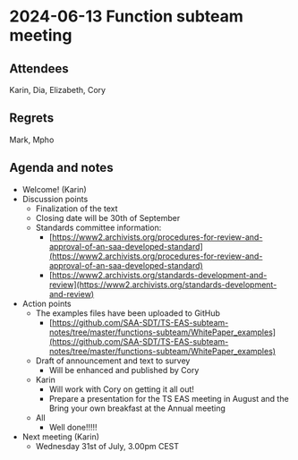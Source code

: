 # 2024-06-13 Function subteam meeting


## Attendees

Karin, Dia, Elizabeth, Cory 


## Regrets

Mark, Mpho


## Agenda and notes



* Welcome! (Karin)
* Discussion points
    * Finalization of the text
    * Closing date will be 30th of September
    * Standards committee information:
        * [https://www2.archivists.org/procedures-for-review-and-approval-of-an-saa-developed-standard](https://www2.archivists.org/procedures-for-review-and-approval-of-an-saa-developed-standard) 
        * [https://www2.archivists.org/standards-development-and-review](https://www2.archivists.org/standards-development-and-review) 
* Action points
    * The examples files have been uploaded to GitHub
        * [https://github.com/SAA-SDT/TS-EAS-subteam-notes/tree/master/functions-subteam/WhitePaper_examples](https://github.com/SAA-SDT/TS-EAS-subteam-notes/tree/master/functions-subteam/WhitePaper_examples) 
    * Draft of announcement and text to survey
        * Will be enhanced and published by Cory
    * Karin
        * Will work with Cory on getting it all out!
        * Prepare a presentation for the TS EAS meeting in August and the Bring your own breakfast at the Annual meeting
    * All
        * Well done!!!!!
* Next meeting (Karin)
    * Wednesday 31st of July, 3.00pm CEST
